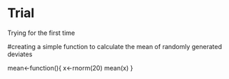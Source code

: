 # Trial
Trying for the first time

#creating a simple function to calculate the mean of randomly generated deviates

mean<-function(){
x<-rnorm(20)
mean(x)
}

